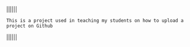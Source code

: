 ||||||

    This is a project used in teaching my students on how to upload a project on Github

||||||